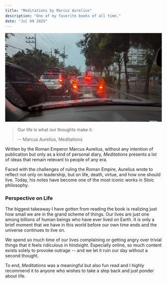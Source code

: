 ```yaml
---
title: "Meditations by Marcus Aurelius"
description: "One of my favorite books of all time."
date: "Jul 09 2025"
---
```


![Cars](cars.jpg)

> Our life is what our thoughts make it.
>
> -- Marcus Aurelius, Meditations

Written by the Roman Emperor Marcus Aurelius, without any intention of publication but only as a kind of personal diary, _Meditations_ presents a lot of ideas that remain relevant to people of any era.

Faced with the challenges of ruling the Roman Empire, Aurelius wrote to reflect not only on leadership, but on life, death, virtue, and how one should live. Today, his notes have become one of the most iconic works in Stoic philosophy.

### Perspective on Life

The biggest takeaway I have gotten from reading the book is realizing just how small we are in the grand scheme of things. Our lives are just one among billions of human beings who have ever lived on Earth. It is only a brief moment that we have in this world before our own time ends and the universe continues to live on.

We spend so much time of our lives complaining or getting angry over trivial things that it feels ridiculous in hindsight. Especially online, so much content exists solely to provoke outrage -- and we let it ruin our day without a second thought.

To end, _Meditations_ was a meaningful but also fun read and I highly recommend it to anyone who wishes to take a step back and just ponder about life.
